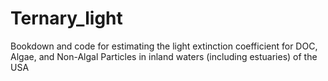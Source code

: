 # Ternary_light
Bookdown and code for estimating the light extinction coefficient for DOC, Algae, and Non-Algal Particles in inland waters (including estuaries)  of the USA
